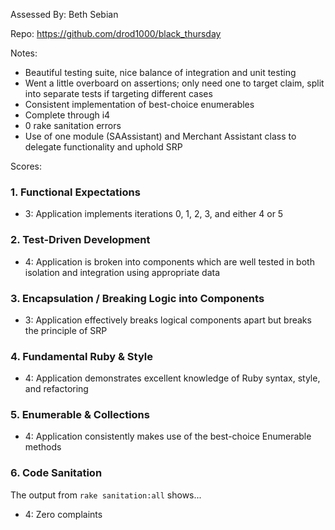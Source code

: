 Assessed By: Beth Sebian

Repo: https://github.com/drod1000/black_thursday

Notes:
* Beautiful testing suite, nice balance of integration and unit testing
* Went a little overboard on assertions; only need one to target claim, split into separate tests if targeting different cases
* Consistent implementation of best-choice enumerables
* Complete through i4
* 0 rake sanitation errors
* Use of one module (SAAssistant) and Merchant Assistant class to delegate functionality and uphold SRP

Scores:

### 1. Functional Expectations
* 3: Application implements iterations 0, 1, 2, 3, and either 4 or 5

### 2. Test-Driven Development
* 4: Application is broken into components which are well tested in both isolation and integration using appropriate data

### 3. Encapsulation / Breaking Logic into Components
* 3: Application effectively breaks logical components apart but breaks the principle of SRP

### 4. Fundamental Ruby & Style
* 4:  Application demonstrates excellent knowledge of Ruby syntax, style, and refactoring

### 5. Enumerable & Collections
* 4: Application consistently makes use of the best-choice Enumerable methods

### 6. Code Sanitation
The output from `rake sanitation:all` shows...
* 4: Zero complaints
